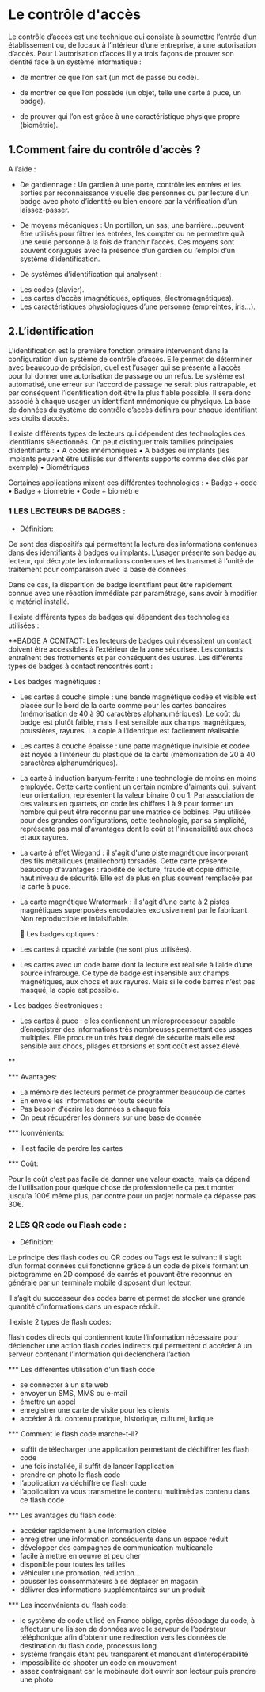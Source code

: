 # Le contrôle d'accès

Le contrôle d’accès est une technique qui consiste à soumettre l’entrée d’un établissement ou, de locaux à l’intérieur d’une entreprise, à une autorisation d’accès.
Pour L’autorisation d’accès Il y a trois façons de prouver son identité face à un système informatique :
-  de montrer ce que l’on sait (un mot de passe ou code).

- de montrer ce que l’on possède (un objet, telle une carte à puce, un badge).

- de prouver qui l’on est grâce à une caractéristique physique propre (biométrie).

## 1.Comment faire du contrôle d’accès ?
A l’aide :

- De gardiennage : Un gardien à une porte, contrôle les entrées et les sorties par reconnaissance visuelle des personnes ou par lecture d’un badge avec photo d’identité ou bien encore par la vérification d’un laissez-passer.

- De moyens mécaniques : Un portillon, un sas, une barrière…peuvent être utilisés pour filtrer les entrées, les compter ou ne permettre qu’à une seule personne à la fois de franchir l’accès. Ces moyens sont souvent conjugués avec la présence d’un gardien ou l’emploi d’un système d’identification.

- De systèmes d’identification qui analysent : 
* Les codes (clavier).
* Les cartes d’accès (magnétiques, optiques, électromagnétiques).
* Les caractéristiques physiologiques d’une personne (empreintes, iris…).

## 2.L’identification
L’identification est la première fonction primaire intervenant dans la configuration d’un système de contrôle d’accès. Elle permet de déterminer avec beaucoup de précision, quel est l’usager qui se présente à l’accès pour lui donner une autorisation de passage ou un refus. Le système est automatisé, une erreur sur l’accord de passage ne serait plus rattrapable, et par conséquent l’identification doit être la plus fiable possible. Il sera donc associé à chaque usager un identifiant mnémonique ou physique. La base de données du système de contrôle d’accès définira pour chaque identifiant ses droits d’accès. 

Il existe différents types de lecteurs qui dépendent des technologies des identifiants sélectionnés. On peut distinguer trois familles principales d’identifiants :
•	A codes mnémoniques
•	A badges ou implants (les implants peuvent être utilisés sur différents supports comme des clés par exemple)
•	Biométriques

Certaines applications mixent ces différentes technologies :
•	Badge + code
•	Badge + biométrie
•	Code + biométrie

### 1 LES LECTEURS DE BADGES :
- Définition:

Ce sont des dispositifs qui permettent la lecture des informations contenues dans des identifiants à badges ou implants. L’usager présente son badge au lecteur, qui décrypte les informations contenues et les transmet à l’unité de traitement pour comparaison avec la base de données.

Dans ce cas, la disparition de badge identifiant peut être rapidement connue avec une réaction immédiate par paramétrage, sans avoir à modifier le matériel installé.

Il existe différents types de badges qui dépendent des technologies utilisées :

**BADGE A CONTACT:
Les lecteurs de badges qui nécessitent un contact doivent être accessibles à l’extérieur de la zone sécurisée. Les contacts entraînent des frottements et par conséquent des usures. Les différents types de badges à contact rencontrés sont :

•	Les badges magnétiques :

-  Les cartes à couche simple : une bande magnétique codée et visible est placée sur le bord de la carte comme pour les cartes bancaires (mémorisation de 40 à 90 caractères alphanumériques). Le coût du badge est plutôt faible, mais il est sensible aux champs magnétiques, poussières, rayures. La copie à l’identique est facilement réalisable.

- Les cartes à couche épaisse : une patte magnétique invisible et codée est noyée à l’intérieur du plastique de la carte (mémorisation de 20 à 40 caractères alphanumériques).

- La carte à induction baryum-ferrite : une technologie de moins en moins employée. Cette carte contient un certain nombre d'aimants qui, suivant leur orientation, représentent la valeur binaire 0 ou 1. Par association de ces valeurs en quartets, on code les chiffres 1 à 9 pour former un nombre qui peut être reconnu par une matrice de bobines. Peu utilisée pour des grandes configurations, cette technologie, par sa simplicité, représente pas mal d'avantages dont le coût et l'insensibilité aux chocs et aux rayures.

- La carte à effet Wiegand : il s'agit d'une piste magnétique incorporant des fils métalliques (maillechort) torsadés. Cette carte présente beaucoup d'avantages : rapidité de lecture, fraude et copie difficile, haut niveau de sécurité. Elle est de plus en plus souvent remplacée par la carte à puce.

- La carte magnétique Wratermark : il s'agit d'une carte à 2 pistes magnétiques superposées encodables exclusivement par le fabricant. Non reproductible et infalsifiable.


	 Les badges optiques :

-	Les cartes à opacité variable (ne sont plus utilisées).

-	Les cartes avec un code barre dont la lecture est réalisée à l’aide d’une source infrarouge. Ce type de badge est insensible aux champs magnétiques, aux chocs et aux rayures. Mais si le code barres n’est pas masqué, la copie est possible.


•	Les badges électroniques :

-  Les cartes à puce : elles contiennent un microprocesseur capable d’enregistrer des informations très nombreuses permettant des usages multiples. Elle procure un très haut degré de sécurité mais elle est sensible aux chocs, pliages et torsions et sont coût est assez élevé.

**

*** Avantages:

+ La mémoire des lecteurs permet de programmer beaucoup de cartes
+ En envoie les informations en toute sécurité
+ Pas besoin d'écrire les données a chaque fois 
+ On peut récupérer les donners sur une base de donnée

*** Iconvénients:

- Il est facile de perdre les cartes

*** Coût:

Pour le coût c'est pas facile de donner une valeur exacte, mais ça dépend de l'utilisation pour quelque chose de professionnelle ça peut monter jusqu'a 100€ même plus, par contre pour un projet normale ça dépasse pas 30€.

### 2 LES QR code ou Flash code :
- Définition:

Le principe des flash codes ou QR codes ou Tags est le suivant: il s’agit d’un format données qui fonctionne grâce à un code de pixels formant un pictogramme en 2D composé de carrés et pouvant être reconnus en générale par un terminale mobile disposant d’un lecteur.

Il s’agit du successeur des codes barre et permet de stocker une grande quantité d’informations dans un espace réduit.

il existe 2 types de flash codes:

flash codes directs qui contiennent toute l’information nécessaire pour déclencher une action
flash codes indirects qui permettent d accéder à un serveur contenant l’information qui déclenchera l’action

*** Les différentes utilisation d'un flash code

* se connecter à un site web
* envoyer un SMS, MMS ou e-mail
* émettre un appel
* enregistrer une carte de visite pour les clients
* accéder à du contenu pratique, historique, culturel, ludique

*** Comment le flash code marche-t-il?

* suffit de télécharger une application permettant  de déchiffrer les flash code
* une fois installée, il suffit de lancer l’application
* prendre en photo le flash code
* l’application va déchiffre ce flash code
* l’application va vous transmettre le contenu multimédias contenu dans ce flash code

*** Les avantages du flash code:

* accéder rapidement à une information ciblée
* enregistrer une information conséquente dans un espace réduit
* développer des campagnes de communication multicanale
* facile à mettre en oeuvre et peu cher
* disponible pour toutes les tailles
* véhiculer une promotion, réduction…
* pousser les consommateurs à se déplacer en magasin
* délivrer des informations supplémentaires sur un produit

*** Les inconvénients du flash code:

* le système de code utilisé en France oblige, après décodage du code, à effectuer une liaison de données avec le serveur de l’opérateur téléphonique afin d’obtenir une redirection vers les données de destination du flash code, processus long
* système français étant peu transparent et manquant d’interopérabilité
* impossibilité de shooter un code en mouvement
* assez contraignant car le mobinaute doit ouvrir son lecteur puis prendre une photo
